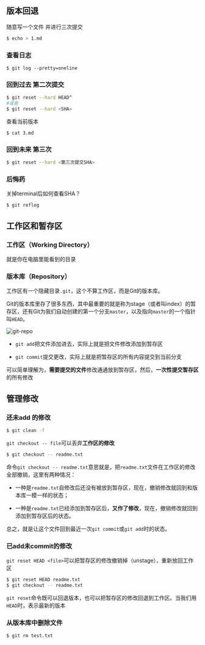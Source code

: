 ## 版本回退

随意写一个文件 并进行三次提交

```bash
$ echo > 1.md
```

### 查看日志

```shell
$ git log --pretty=oneline
```

### 回到过去 第二次提交

```bash
$ git reset --hard HEAD^
#或者
$ git reset --hard <SHA>
```

查看当前版本

```shell
$ cat 3.md
```

### 回到未来 第三次

```bash
$ git reset --hard <第三次提交SHA>
```

### 后悔药  

关掉terminal后如何查看SHA？

```bash
$ git reflog
```

## 工作区和暂存区

### 工作区（Working Directory）

就是你在电脑里能看到的目录

### 版本库（Repository）

工作区有一个隐藏目录`.git`，这个不算工作区，而是Git的版本库。

Git的版本库里存了很多东西，其中最重要的就是称为stage（或者叫index）的暂存区，还有Git为我们自动创建的第一个分支`master`，以及指向`master`的一个指针叫`HEAD`。

![git-repo](../../work_note/.img/0.jfif)

- `git add`把文件添加进去，实际上就是把文件修改添加到暂存区

- `git commit`提交更改，实际上就是把暂存区的所有内容提交到当前分支

可以简单理解为，**需要提交的文件**修改通通放到暂存区，然后，**一次性提交暂存区**的所有修改

## 管理修改 

### 还未add 的修改

```bash
$ git clean -f
```

`git checkout -- file`可以丢弃**工作区的修改**

```bash
$ git checkout -- readme.txt
```

命令`git checkout -- readme.txt`意思就是，把`readme.txt`文件在工作区的修改全部撤销，这里有两种情况：

- 一种是`readme.txt`自修改后还没有被放到暂存区，现在，撤销修改就回到和版本库一模一样的状态；

- 一种是`readme.txt`已经添加到暂存区后，**又作了修改**，现在，撤销修改就回到添加到暂存区后的状态。

总之，就是让这个文件回到最近一次`git commit`或`git add`时的状态。

### 已add未commit的修改

`git reset HEAD <file>`可以把暂存区的修改撤销掉（unstage），重新放回工作区

```bash
$ git reset HEAD readme.txt
$ git checkout -- readme.txt
```

`git reset`命令既可以回退版本，也可以把暂存区的修改回退到工作区。当我们用`HEAD`时，表示最新的版本

### 从版本库中删除文件

```bash
$ git rm test.txt
```